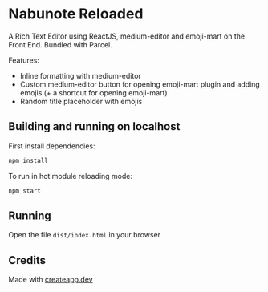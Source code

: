 # Nabunote Reloaded

A Rich Text Editor using ReactJS, medium-editor and emoji-mart on the Front End. Bundled with Parcel.

Features:
* Inline formatting with medium-editor
* Custom medium-editor button for opening emoji-mart plugin and adding emojis (+ a shortcut for opening emoji-mart)
* Random title placeholder with emojis


## Building and running on localhost

First install dependencies:

```sh
npm install
```

To run in hot module reloading mode:

```sh
npm start
```

## Running

Open the file `dist/index.html` in your browser

## Credits

Made with [createapp.dev](https://createapp.dev/)
